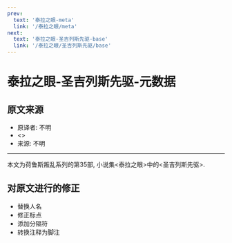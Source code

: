 ```yaml
---
prev:
  text: '泰拉之眼-meta'
  link: '/泰拉之眼/meta'
next:
  text: '泰拉之眼-圣吉列斯先驱-base'
  link: '/泰拉之眼/圣吉列斯先驱/base'
---
```


# 泰拉之眼-圣吉列斯先驱-元数据

## 原文来源

+ 原译者: 不明
+ <>
+ 来源: 不明

--------

本文为荷鲁斯叛乱系列的第35部, 小说集<泰拉之眼>中的<圣吉列斯先驱>.

## 对原文进行的修正

+ 替换人名
+ 修正标点
+ 添加分隔符
+ 转换注释为脚注
